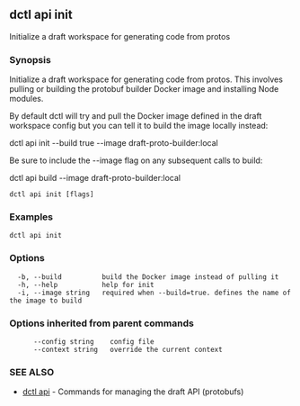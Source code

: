 ## dctl api init

Initialize a draft workspace for generating code from protos

### Synopsis

Initialize a draft workspace for generating code from protos. This involves
pulling or building the protobuf builder Docker image and installing Node modules.

By default dctl will try and pull the Docker image defined in the draft workspace config but you can tell it
to build the image locally instead:

dctl api init --build true --image draft-proto-builder:local

Be sure to include the --image flag on any subsequent calls to build:

dctl api build --image draft-proto-builder:local

```
dctl api init [flags]
```

### Examples

```
dctl api init
```

### Options

```
  -b, --build          build the Docker image instead of pulling it
  -h, --help           help for init
  -i, --image string   required when --build=true. defines the name of the image to build
```

### Options inherited from parent commands

```
      --config string    config file
      --context string   override the current context
```

### SEE ALSO

* [dctl api](dctl_api.md)	 - Commands for managing the draft API (protobufs)

